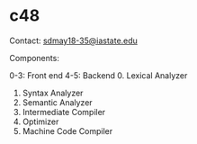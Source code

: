 # c48
Contact: sdmay18-35@iastate.edu

Components:

0-3: Front end
4-5: Backend
0. Lexical Analyzer
1. Syntax Analyzer
2. Semantic Analyzer
3. Intermediate Compiler
4. Optimizer
5. Machine Code Compiler